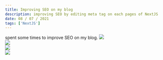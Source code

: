 ```yaml
---
title: Improving SEO on my blog
description: improving SEO by editing meta tag on each pages of NextJS
date: 08 / 07 / 2021
tags: ['NextJS']
---
```


spent some times to improve SEO on my blog.
<Image layout='fill' src='/image/Blog/20210708-0205/20210708-0001.png'></Image><br/>
<Image layout='fill' src='/image/Blog/20210708-0205/20210708-0002.png'></Image><br/>
<Image layout='fill' src='/image/Blog/20210708-0205/20210708-0003.png'></Image><br/>
<Image layout='fill' src='/image/Blog/20210708-0205/20210708-0004.png'></Image><br/>


